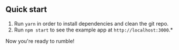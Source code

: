 ## Quick start

1. Run `yarn` in order to install dependencies and clean the git repo.
2. Run `npm start` to see the example app at `http://localhost:3000`.*

Now you're ready to rumble!
